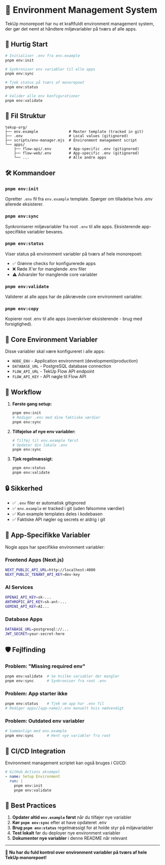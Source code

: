 # 🔧 Environment Management System

TekUp monorepoet har nu et kraftfuldt environment management system, der gør det nemt at håndtere miljøvariabler på tværs af alle apps.

## 🚀 Hurtig Start

```bash
# Initialiser .env fra env.example
pnpm env:init

# Synkroniser env variabler til alle apps
pnpm env:sync

# Tjek status på tværs af monorepoet
pnpm env:status

# Valider alle env konfigurationer
pnpm env:validate
```

## 📁 Fil Struktur

```
tekup-org/
├── env.example              # Master template (tracked in git)
├── .env                     # Local values (gitignored)
├── scripts/env-manager.mjs  # Environment management script
└── apps/
    ├── flow-api/.env        # App-specific .env (gitignored)
    ├── flow-web/.env        # App-specific .env (gitignored)
    └── ...                  # Alle andre apps
```

## 🛠️ Kommandoer

### `pnpm env:init`
Opretter `.env` fil fra `env.example` template. Spørger om tilladelse hvis .env allerede eksisterer.

### `pnpm env:sync`
Synkroniserer miljøvariabler fra root `.env` til alle apps. Eksisterende app-specifikke variabler bevares.

### `pnpm env:status`
Viser status på environment variabler på tværs af hele monorepoet:
- ✅ Grønne checks for konfigurerede apps
- ❌ Røde X'er for manglende .env filer
- ⚠️ Advarsler for manglende core variabler

### `pnpm env:validate`
Validerer at alle apps har de påkrævede core environment variabler.

### `pnpm env:copy`
Kopierer root .env til alle apps (overskriver eksisterende - brug med forsigtighed).

## 🔑 Core Environment Variabler

Disse variabler skal være konfigureret i alle apps:

- `NODE_ENV` - Application environment (development/production)
- `DATABASE_URL` - PostgreSQL database connection
- `FLOW_API_URL` - TekUp Flow API endpoint
- `FLOW_API_KEY` - API nøgle til Flow API

## 🎯 Workflow

1. **Første gang setup:**
   ```bash
   pnpm env:init
   # Rediger .env med dine faktiske værdier
   pnpm env:sync
   ```

2. **Tilføjelse af nye env variabler:**
   ```bash
   # Tilføj til env.example først
   # Opdater din lokale .env
   pnpm env:sync
   ```

3. **Tjek regelmæssigt:**
   ```bash
   pnpm env:status
   pnpm env:validate
   ```

## 🔒 Sikkerhed

- ✅ `.env` filer er automatisk gitignored
- ✅ `env.example` er tracked i git (uden følsomme værdier)
- ✅ Kun example templates deles i kodebasen
- ✅ Faktiske API nøgler og secrets er aldrig i git

## 📱 App-Specifikke Variabler

Nogle apps har specifikke environment variabler:

### Frontend Apps (Next.js)
```bash
NEXT_PUBLIC_API_URL=http://localhost:4000
NEXT_PUBLIC_TENANT_API_KEY=dev-key
```

### AI Services
```bash
OPENAI_API_KEY=sk-...
ANTHROPIC_API_KEY=sk-ant-...
GEMINI_API_KEY=AI...
```

### Database Apps
```bash
DATABASE_URL=postgresql://...
JWT_SECRET=your-secret-here
```

## 🛡️ Fejlfinding

### Problem: "Missing required env"
```bash
pnpm env:validate  # Se hvilke variabler der mangler
pnpm env:sync      # Synkroniser fra root .env
```

### Problem: App starter ikke
```bash
pnpm env:status    # Tjek om app har .env fil
# Rediger apps/[app-name]/.env manuelt hvis nødvendigt
```

### Problem: Outdated env variabler
```bash
# Sammenlign med env.example
pnpm env:sync      # Hent nye variabler fra root
```

## 🔄 CI/CD Integration

Environment management scriptet kan også bruges i CI/CD:

```yaml
# GitHub Actions eksempel
- name: Setup Environment
  run: |
    pnpm env:init
    pnpm env:validate
```

## 📝 Best Practices

1. **Opdater altid `env.example` først** når du tilføjer nye variabler
2. **Kør `pnpm env:sync`** efter at have opdateret .env
3. **Brug `pnpm env:status`** regelmæssigt for at holde styr på miljøvariabler
4. **Test lokalt** før du deployer nye environment variabler
5. **Dokumenter nye variabler** i denne README når relevant

---

🎉 **Nu har du fuld kontrol over environment variabler på tværs af hele TekUp monorepoet!**
